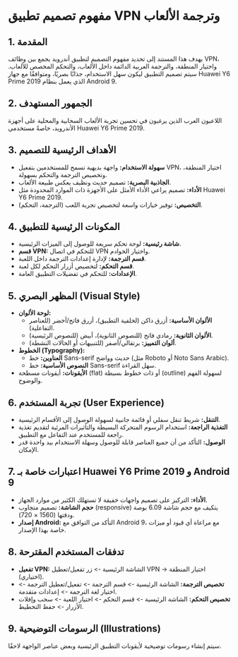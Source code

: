 # مفهوم تصميم تطبيق VPN وترجمة الألعاب

## 1. المقدمة
يهدف هذا المستند إلى تحديد مفهوم التصميم لتطبيق أندرويد يجمع بين وظائف VPN، واختيار المنطقة، والترجمة العربية الدائمة داخل الألعاب، والتحكم المخصص للألعاب. سيتم تصميم التطبيق ليكون سهل الاستخدام، جذابًا بصريًا، ومتوافقًا مع جهاز Huawei Y6 Prime 2019 الذي يعمل بنظام Android 9.

## 2. الجمهور المستهدف
اللاعبون العرب الذين يرغبون في تحسين تجربة الألعاب السحابية والمحلية على أجهزة الأندرويد، خاصةً مستخدمي Huawei Y6 Prime 2019.

## 3. الأهداف الرئيسية للتصميم
- **سهولة الاستخدام:** واجهة بديهية تسمح للمستخدمين بتفعيل VPN، اختيار المنطقة، وتخصيص الترجمة والتحكم بسهولة.
- **الجاذبية البصرية:** تصميم حديث ونظيف يعكس طبيعة الألعاب.
- **الأداء:** تصميم يراعي الأداء الأمثل على الأجهزة ذات الموارد المحدودة مثل Huawei Y6 Prime 2019.
- **التخصيص:** توفير خيارات واسعة لتخصيص تجربة اللعب (الترجمة، التحكم).

## 4. المكونات الرئيسية للتطبيق
- **شاشة رئيسية:** لوحة تحكم سريعة للوصول إلى الميزات الرئيسية.
- **قسم VPN:** للتحكم في اتصال VPN واختيار الخوادم.
- **قسم الترجمة:** لإدارة إعدادات الترجمة داخل اللعبة.
- **قسم التحكم:** لتخصيص أزرار التحكم لكل لعبة.
- **الإعدادات:** للتحكم في تفضيلات التطبيق العامة.

## 5. المظهر البصري (Visual Style)
- **لوحة الألوان:**
  - **الألوان الأساسية:** أزرق داكن (لخلفية التطبيق)، أزرق فاتح/أخضر (للعناصر التفاعلية).
  - **الألوان الثانوية:** رمادي فاتح (للنصوص الثانوية)، أبيض (للنصوص الرئيسية).
  - **ألوان التمييز:** برتقالي/أصفر (للتنبيهات أو الحالات النشطة).
- **الخطوط (Typography):**
  - **العناوين:** خط Sans-serif حديث وواضح (مثل Roboto أو Noto Sans Arabic).
  - **النصوص الأساسية:** خط Sans-serif سهل القراءة.
- **الأيقونات:** أيقونات مسطحة (flat) أو ذات خطوط بسيطة (outline) لسهولة الفهم والوضوح.

## 6. تجربة المستخدم (User Experience)
- **التنقل:** شريط تنقل سفلي أو قائمة جانبية لسهولة الوصول إلى الأقسام الرئيسية.
- **التغذية الراجعة:** استخدام الرسوم المتحركة البسيطة والتأثيرات المرئية لتقديم تغذية راجعة للمستخدم عند التفاعل مع التطبيق.
- **الوصول:** التأكد من أن جميع العناصر قابلة للوصول وسهلة الاستخدام بيد واحدة قدر الإمكان.

## 7. اعتبارات خاصة بـ Huawei Y6 Prime 2019 و Android 9
- **الأداء:** التركيز على تصميم واجهات خفيفة لا تستهلك الكثير من موارد الجهاز.
- **حجم الشاشة:** تصميم متجاوب (responsive) يتكيف مع حجم شاشة 6.09 بوصة ودقتها (1560 × 720).
- **إصدار Android:** التأكد من التوافق مع Android 9، مع مراعاة أي قيود أو ميزات خاصة بهذا الإصدار.

## 8. تدفقات المستخدم المقترحة
- **تفعيل VPN:** الشاشة الرئيسية -> زر تفعيل/تعطيل VPN -> اختيار المنطقة (اختياري).
- **تخصيص الترجمة:** الشاشة الرئيسية -> قسم الترجمة -> تفعيل/تعطيل الترجمة -> اختيار لغة الترجمة -> إعدادات متقدمة.
- **تخصيص التحكم:** الشاشة الرئيسية -> قسم التحكم -> اختيار اللعبة -> سحب وإفلات الأزرار -> حفظ التخطيط.

## 9. الرسومات التوضيحية (Illustrations)
سيتم إنشاء رسومات توضيحية لأيقونات التطبيق الرئيسية وبعض عناصر الواجهة لاحقًا.

